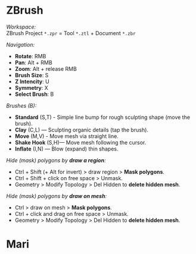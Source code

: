 # ZBrush
_Workspace:_  
ZBrush Project `*.zpr` = Tool `*.ztl` + Document `*.zbr`

_Navigation:_
- **Rotate**: RMB
- **Pan**: Alt + RMB
- **Zoom**: Alt + release RMB 
- **Brush Size**: S
- **Z Intencity**: U
- **Symmetry**: X
- **Select Brush**: B

_Brushes (B):_
- **Standard** (S,T) - Simple line bump for rough sculpting shape (move the brush).
- **Clay** (C,L) — Sculpting organic details (tap the brush).
- **Move** (M,V) - Move mesh via straight line.
- **Shake Hook** (S,H)— Move mesh following the cursor.
- **Inflate** (I,N) — Blow (expand) thin shapes. 

_Hide (mask) polygons by **draw a region**:_
- Ctrl + Shift (+ Alt for invert) > draw region > **Mask polygons**.
- Ctrl + Shift + click on free space > Unmask.
- Geometry > Modify Topology > Del Hidden to **delete hidden mesh**.

_Hide (mask) polygons by **draw on mesh**:_
- Ctrl > draw on mesh > **Mask polygons**.
- Ctrl + click and drag on free space > Unmask.
- Geometry > Modify Topology > Del Hidden to **delete hidden mesh**.

# Mari
